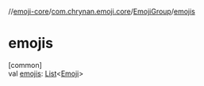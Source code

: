 //[emoji-core](../../../index.md)/[com.chrynan.emoji.core](../index.md)/[EmojiGroup](index.md)/[emojis](emojis.md)

# emojis

[common]\
val [emojis](emojis.md): [List](https://kotlinlang.org/api/latest/jvm/stdlib/kotlin.collections/-list/index.html)&lt;[Emoji](../-emoji/index.md)&gt;
